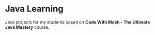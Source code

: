 # Java Learning

Java projects for my students based on __Code With Mosh - The Ultimate Java Mastery__ course. 